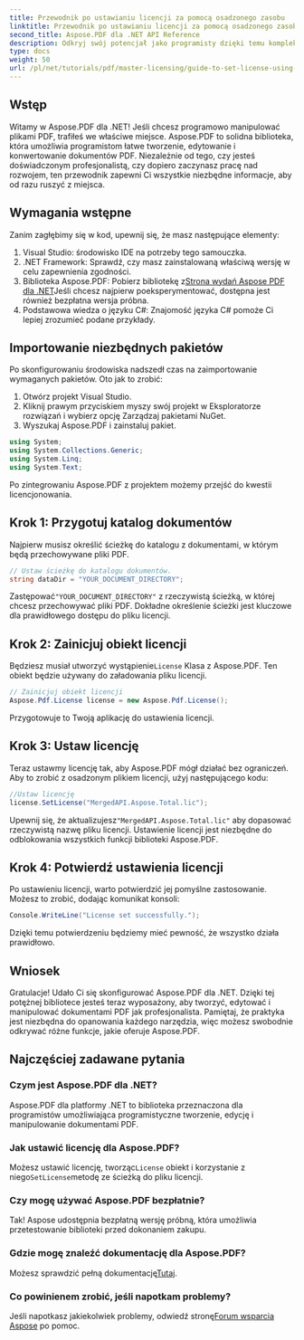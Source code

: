 ```yaml
---
title: Przewodnik po ustawianiu licencji za pomocą osadzonego zasobu
linktitle: Przewodnik po ustawianiu licencji za pomocą osadzonego zasobu
second_title: Aspose.PDF dla .NET API Reference
description: Odkryj swój potencjał jako programisty dzięki temu kompleksowemu przewodnikowi po Aspose.PDF dla .NET. Dowiedz się, jak bez wysiłku tworzyć, edytować i manipulować dokumentami PDF programowo. Ten samouczek obejmuje wymagania wstępne, instrukcje krok po kroku.
type: docs
weight: 50
url: /pl/net/tutorials/pdf/master-licensing/guide-to-set-license-using-embedded-resource/
---
```

## Wstęp

Witamy w Aspose.PDF dla .NET! Jeśli chcesz programowo manipulować plikami PDF, trafiłeś we właściwe miejsce. Aspose.PDF to solidna biblioteka, która umożliwia programistom łatwe tworzenie, edytowanie i konwertowanie dokumentów PDF. Niezależnie od tego, czy jesteś doświadczonym profesjonalistą, czy dopiero zaczynasz pracę nad rozwojem, ten przewodnik zapewni Ci wszystkie niezbędne informacje, aby od razu ruszyć z miejsca.

## Wymagania wstępne

Zanim zagłębimy się w kod, upewnij się, że masz następujące elementy:

1. Visual Studio: środowisko IDE na potrzeby tego samouczka.
2. .NET Framework: Sprawdź, czy masz zainstalowaną właściwą wersję w celu zapewnienia zgodności.
3.  Biblioteka Aspose.PDF: Pobierz bibliotekę z[Strona wydań Aspose PDF dla .NET](https://releases.aspose.com/pdf/net/)Jeśli chcesz najpierw poeksperymentować, dostępna jest również bezpłatna wersja próbna.
4. Podstawowa wiedza o języku C#: Znajomość języka C# pomoże Ci lepiej zrozumieć podane przykłady.

## Importowanie niezbędnych pakietów

Po skonfigurowaniu środowiska nadszedł czas na zaimportowanie wymaganych pakietów. Oto jak to zrobić:

1. Otwórz projekt Visual Studio.
2. Kliknij prawym przyciskiem myszy swój projekt w Eksploratorze rozwiązań i wybierz opcję Zarządzaj pakietami NuGet.
3. Wyszukaj Aspose.PDF i zainstaluj pakiet.

```csharp
using System;
using System.Collections.Generic;
using System.Linq;
using System.Text;
```

Po zintegrowaniu Aspose.PDF z projektem możemy przejść do kwestii licencjonowania.

## Krok 1: Przygotuj katalog dokumentów

Najpierw musisz określić ścieżkę do katalogu z dokumentami, w którym będą przechowywane pliki PDF.

```csharp
// Ustaw ścieżkę do katalogu dokumentów.
string dataDir = "YOUR_DOCUMENT_DIRECTORY";
```

 Zastępować`"YOUR_DOCUMENT_DIRECTORY"` z rzeczywistą ścieżką, w której chcesz przechowywać pliki PDF. Dokładne określenie ścieżki jest kluczowe dla prawidłowego dostępu do pliku licencji.

## Krok 2: Zainicjuj obiekt licencji

 Będziesz musiał utworzyć wystąpienie`License` Klasa z Aspose.PDF. Ten obiekt będzie używany do załadowania pliku licencji.

```csharp
// Zainicjuj obiekt licencji
Aspose.Pdf.License license = new Aspose.Pdf.License();
```

Przygotowuje to Twoją aplikację do ustawienia licencji.

## Krok 3: Ustaw licencję

Teraz ustawmy licencję tak, aby Aspose.PDF mógł działać bez ograniczeń. Aby to zrobić z osadzonym plikiem licencji, użyj następującego kodu:

```csharp
//Ustaw licencję
license.SetLicense("MergedAPI.Aspose.Total.lic");
```

 Upewnij się, że aktualizujesz`"MergedAPI.Aspose.Total.lic"` aby dopasować rzeczywistą nazwę pliku licencji. Ustawienie licencji jest niezbędne do odblokowania wszystkich funkcji biblioteki Aspose.PDF.

## Krok 4: Potwierdź ustawienia licencji

Po ustawieniu licencji, warto potwierdzić jej pomyślne zastosowanie. Możesz to zrobić, dodając komunikat konsoli:

```csharp
Console.WriteLine("License set successfully.");
```

Dzięki temu potwierdzeniu będziemy mieć pewność, że wszystko działa prawidłowo.

## Wniosek

Gratulacje! Udało Ci się skonfigurować Aspose.PDF dla .NET. Dzięki tej potężnej bibliotece jesteś teraz wyposażony, aby tworzyć, edytować i manipulować dokumentami PDF jak profesjonalista. Pamiętaj, że praktyka jest niezbędna do opanowania każdego narzędzia, więc możesz swobodnie odkrywać różne funkcje, jakie oferuje Aspose.PDF.

## Najczęściej zadawane pytania

### Czym jest Aspose.PDF dla .NET?
Aspose.PDF dla platformy .NET to biblioteka przeznaczona dla programistów umożliwiająca programistyczne tworzenie, edycję i manipulowanie dokumentami PDF.

### Jak ustawić licencję dla Aspose.PDF?
 Możesz ustawić licencję, tworząc`License` obiekt i korzystanie z niego`SetLicense`metodę ze ścieżką do pliku licencji.

### Czy mogę używać Aspose.PDF bezpłatnie?
Tak! Aspose udostępnia bezpłatną wersję próbną, która umożliwia przetestowanie biblioteki przed dokonaniem zakupu.

### Gdzie mogę znaleźć dokumentację dla Aspose.PDF?
 Możesz sprawdzić pełną dokumentację[Tutaj](https://reference.aspose.com/pdf/net/).

### Co powinienem zrobić, jeśli napotkam problemy?
 Jeśli napotkasz jakiekolwiek problemy, odwiedź stronę[Forum wsparcia Aspose](https://forum.aspose.com/c/pdf/10) po pomoc.